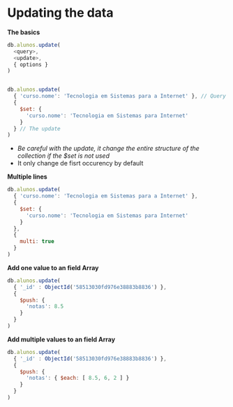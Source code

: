 # Updating the data

**The basics**
```javascript
db.alunos.update(
  <query>,
  <update>,
  { options }
)


db.alunos.update(
  { 'curso.nome': 'Tecnologia em Sistemas para a Internet' }, // Query where
  {
    $set: {
      'curso.nome': 'Tecnologia em Sistemas para Internet'
    }
  } // The update
)
```
- *Be careful with the update, it change the entire structure of the collection if the $set is not used*
- It only change de fisrt occurency by default

**Multiple lines**
```javascript
db.alunos.update(
  { 'curso.nome': 'Tecnologia em Sistemas para a Internet' },
  {
    $set: {
      'curso.nome': 'Tecnologia em Sistemas para Internet'
    }
  },
  {
    multi: true
  }
)
```

**Add one value to an field Array**
```javascript
db.alunos.update(
  { '_id' : ObjectId('58513030fd976e38883b8836') },
  {
    $push: {
      'notas': 8.5
    }
  }
)
```

**Add multiple values to an field Array**
```javascript
db.alunos.update(
  { '_id' : ObjectId('58513030fd976e38883b8836') },
  {
    $push: {
      'notas': { $each: [ 8.5, 6, 2 ] }
    }
  }
)
```
